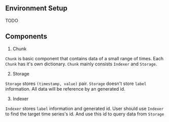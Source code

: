 ## Environment Setup
TODO
## Components
1. Chunk

`Chunk` is basic component that contains data of a small range of times. Each `Chunk` has it's own dictionary. `Chunk` mainly consists `Indexer` and `Storage`.   

2. Storage

`Storage` stores `(timestamp, value)` pair. `Storage` doesn't store `label` information. All data will be reference by an generated id.

3. Indexer

`Indexer` stores `label` information and generated id. User should use `Indexer` to find the target time series's id. And use this id to query data from `Storage`